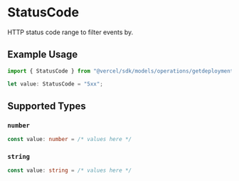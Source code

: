 # StatusCode

HTTP status code range to filter events by.

## Example Usage

```typescript
import { StatusCode } from "@vercel/sdk/models/operations/getdeploymentevents.js";

let value: StatusCode = "5xx";
```

## Supported Types

### `number`

```typescript
const value: number = /* values here */
```

### `string`

```typescript
const value: string = /* values here */
```

